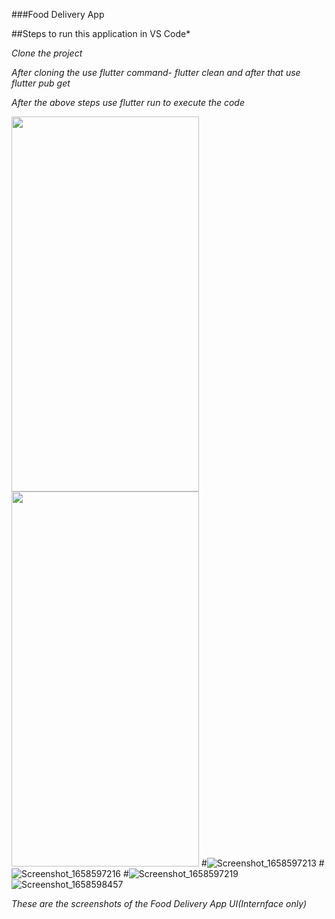 ###Food Delivery App

##Steps to run this application in VS Code*

*Clone the project* 

*After cloning the use flutter command- flutter clean and after that use flutter pub get*

*After the above steps use flutter run to execute the code*

<img src= "https://user-images.githubusercontent.com/84460660/180616227-2dd7a7b8-667b-42c2-8fcb-3f5cce5da8ac.png" width ="300" height = "600">                   <img src= "https://user-images.githubusercontent.com/84460660/180616943-bfe022c0-ea53-4d09-a393-6839a3438fb8.png" width = "300" height = "600">
#![Screenshot_1658597213](https://user-images.githubusercontent.com/84460660/180616237-bd06bf0e-9e3a-4c27-9a8e-71b822e5ac8d.png)
#![Screenshot_1658597216](https://user-images.githubusercontent.com/84460660/180616241-a3f14b22-36f0-4936-ac72-8df96bc8d3b0.png)
#![Screenshot_1658597219](https://user-images.githubusercontent.com/84460660/180616244-9f896582-1381-4d63-92b0-adf7a566eaf3.png)
![Screenshot_1658598457](https://user-images.githubusercontent.com/84460660/180616907-fd67baf1-4bd3-4f4f-a42e-8f4669ac1de0.png)




*These are the screenshots of the Food Delivery App UI(Internface only)*
